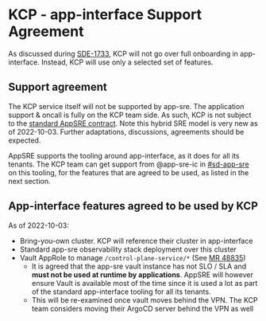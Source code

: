 # KCP - app-interface Support Agreement

As discussed during [SDE-1733](https://issues.redhat.com/browse/SDE-1733), KCP will not go over full onboarding
in app-interface. Instead, KCP will use only a selected set of features.

## Support agreement
The KCP service itself will not be supported by app-sre. The application support & oncall is fully on the KCP team side. As such, KCP is not subject to the [standard AppSRE contract](https://gitlab.cee.redhat.com/app-sre/contract). Note this hybrid SRE model is very new as of 2022-10-03. Further adaptations, discussions, agreements should be expected.

AppSRE supports the tooling around app-interface, as it does for all its tenants.
The KCP team can get support from @app-sre-ic in [#sd-app-sre](https://coreos.slack.com/archives/CCRND57FW) on this tooling, for the features that are agreed to be used, as listed in the next section. 

## App-interface features agreed to be used by KCP

As of 2022-10-03:
* Bring-you-own cluster. KCP will reference their cluster in app-interface
* Standard app-sre observability stack deployment over this cluster
* Vault AppRole to manage `/control-plane-service/*` (See [MR 48835](https://gitlab.cee.redhat.com/service/app-interface/-/merge_requests/48835))
  * It is agreed that the app-sre vault instance has not SLO / SLA and **must not be used at runtime by applications**. AppSRE will however ensure Vault is available most of the time since it is used a lot as part of the standard app-interface tooling for all its tenants.
  * This will be re-examined once vault moves behind the VPN. The KCP team considers moving their ArgoCD server behind the VPN as well
